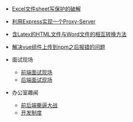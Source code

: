 - [Excel文件sheet写保护的破解](./Excel文件sheet写保护的破解.html "笔试题") 
- [利用Express实现一个Proxy-Server](./利用Express实现一个Proxy-Server.html "笔试题") 
- [含Latex的HTML文件与Word文件的相互转换方法](./含Latex的HTML文件与Word文件的相互转换方法.html "笔试题") 
- [解决vue组件上传到npm之后报错的问题](./解决vue组件上传到npm之后报错的问题.html "笔试题") 
- 面试现场
    + [前端面试现场](./面试现场-前端.html "面试现场")
    + [后端面试现场](./面试现场-后端.html "面试现场")

- 办公室趣闻
    + [前后端撕逼大战](./前后端撕逼大战.html "办公室撕逼")
    + [开发制度](./研发制度改进问题.html "办公室撕逼")
